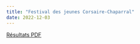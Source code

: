 ```yaml
---
title: "Festival des jeunes Corsaire-Chaparral"
date: 2022-12-03
---
```


[Résultats PDF](https://assets.corsaire-chaparral.org/competitions/2022/resultats-festival-jeunes-coch-2022.pdf)

